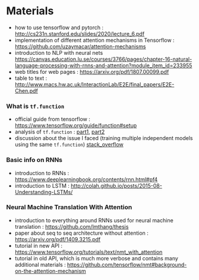 # Materials

- how to use tensorflow and pytorch : http://cs231n.stanford.edu/slides/2020/lecture_6.pdf
- implementation of different attention mechanisms in Tensorflow : https://github.com/uzaymacar/attention-mechanisms 
- introduction to NLP with neural nets https://canvas.education.lu.se/courses/3766/pages/chapter-16-natural-language-processing-with-rnns-and-attention?module_item_id=233955
- web titles for web pages : https://arxiv.org/pdf/1807.00099.pdf
- table to text : http://www.macs.hw.ac.uk/InteractionLab/E2E/final_papers/E2E-Chen.pdf

### What is `tf.function`
- official guide from tensorflow : https://www.tensorflow.org/guide/function#setup
- analysis of `tf.function` : [part1](https://pgaleone.eu/tensorflow/tf.function/2019/03/21/dissecting-tf-function-part-1/), [part2](https://pgaleone.eu/tensorflow/tf.function/2019/04/03/dissecting-tf-function-part-2/)
- discussion about the issue I faced (training multiple independent models using the same `tf.function`) [stack_overflow](https://stackoverflow.com/questions/60704587/training-multiple-models-defined-from-the-same-class-in-tensorflow-2-0-fails-whe)

### Basic info on RNNs
- introduction to RNNs : https://www.deeplearningbook.org/contents/rnn.html#pf4
- introduction to LSTM : http://colah.github.io/posts/2015-08-Understanding-LSTMs/
### Neural Machine Translation With Attention
- introduction to everything around RNNs used for neural machine translation : https://github.com/lmthang/thesis
- paper about seq to seq architecture without attention : https://arxiv.org/pdf/1409.3215.pdf
- tutorial in new API : https://www.tensorflow.org/tutorials/text/nmt_with_attention
- tutorial in old API, which is much more verbose and contains many additional materials : https://github.com/tensorflow/nmt#background-on-the-attention-mechanism

